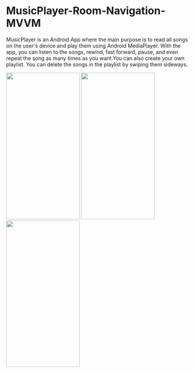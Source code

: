 # MusicPlayer-Room-Navigation-MVVM
MusicPlayer is an Android App where the main purpose is to read all songs on the user's device and play them using Android MediaPlayer. With the app, you can listen to the songs, rewind, fast forward, pause, and even repeat the song as many times as you want.You can also create your own playlist. You can delete the songs in the playlist by swiping them sideways.

<img src = "https://user-images.githubusercontent.com/105845393/218070146-b3e656e5-1f01-45a4-9041-7f34be1275dd.png" width = "200" height = "400"> <img src = "https://user-images.githubusercontent.com/105845393/218070154-86ac091b-e4b0-40d2-826c-7b2fc4e5a138.png" width = "200" height = "400">
<img src = "https://user-images.githubusercontent.com/105845393/218070163-71dd315c-81d0-448c-b327-7ce1a5ffcb24.png" width = "200" height = "400">

